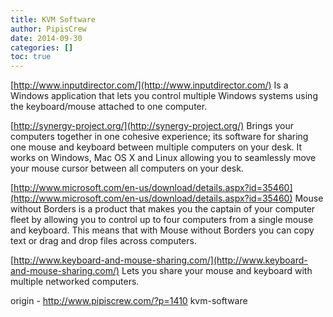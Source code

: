 ```yaml
---
title: KVM Software
author: PipisCrew
date: 2014-09-30
categories: []
toc: true
---
```


[http://www.inputdirector.com/](http://www.inputdirector.com/)
Is a Windows application that lets you control multiple Windows systems using the keyboard/mouse attached to one computer.

[http://synergy-project.org/](http://synergy-project.org/)
Brings your computers together in one cohesive experience; its software for sharing one mouse and keyboard between multiple computers on your desk. It works on Windows, Mac OS X and Linux allowing you to seamlessly move your mouse cursor between all computers on your desk.

[http://www.microsoft.com/en-us/download/details.aspx?id=35460](http://www.microsoft.com/en-us/download/details.aspx?id=35460)
Mouse without Borders is a product that makes you the captain of your computer fleet by allowing you to control up to four computers from a single mouse and keyboard. This means that with Mouse without Borders you can copy text or drag and drop files across computers.

[http://www.keyboard-and-mouse-sharing.com/](http://www.keyboard-and-mouse-sharing.com/)
Lets you share your mouse and keyboard with multiple networked computers.

origin - http://www.pipiscrew.com/?p=1410 kvm-software